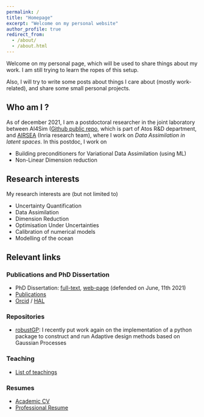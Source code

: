 ```yaml
---
permalink: /
title: "Homepage"
excerpt: "Welcome on my personal website"
author_profile: true
redirect_from: 
  - /about/
  - /about.html
---
```


Welcome on my personal page, which will be used to share things about
my work. I am still trying to learn the ropes of this setup.

Also, I will try to write some posts about things I care about (mostly
work-related), and share some small personal projects.

Who am I ?
---
As of december 2021, I am a postdoctoral researcher in the joint
laboratory between AI4Sim ([Github public
repo](https://github.com/AI4SIM), which is part of Atos R&D
department, and [AIRSEA](https://team.inria.fr/airsea/en/) (Inria
research team), where I work on *Data Assimilation in latent spaces*.
In this postdoc, I work on 
* Building preconditioners for Variational Data Assimilation (using ML)
* Non-Linear Dimension reduction


<!-- I defended my PhD in June 2021, at the Université Grenoble -->
<!-- Alpes (Grenoble, France), in the Inria research team named -->
<!-- [AIRSEA](https://team.inria.fr/airsea/en/). -->

Research interests
---
My research interests are (but not limited to)
* Uncertainty Quantification
* Data Assimilation
* Dimension Reduction
* Optimisation Under Uncertainties
* Calibration of numerical models
* Modelling of the ocean


Relevant links
---

### Publications and PhD Dissertation
* PhD Dissertation: [full-text](https://vtrappler.github.io/files/trappler_dissertation.pdf), [web-page](https://vtrappler.github.io/publication/2021-06-11-parameter-control-in-the-presence-of-uncertainties) (defended on June, 11th 2021)
* [Publications](/publications/)
* [Orcid](https://orcid.org/0000-0003-4620-4861) / [HAL](https://cv.hal.science/victor-trappler)


### Repositories
* [robustGP](https://github.com/VTrappler/robustGP/tree/dev): I recently put work again on the implementation of a python package to construct and run Adaptive design methods based on Gaussian Processes


### Teaching
* [List of teachings](/teaching/)


### Resumes
* [Academic CV](https://vtrappler.github.io/files/TRAPPLER_academic_CV.pdf)
* [Professional Resume](https://vtrappler.github.io/files/professional_resume_TRAPPLER.pdf)
<!-- * [GitLab repository dedicated to my PhD (in French)](https://gitlab.inria.fr/vtrapple/These) -->




